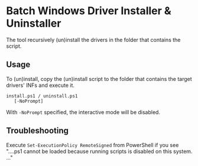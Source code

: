 # Batch Windows Driver Installer & Uninstaller

The tool recursively (un)install the drivers in the folder that contains the script.

## Usage

To (un)install, copy the (un)install script to the folder that contains the target drivers' INFs and execute it.

```
install.ps1 / uninstall.ps1
   [-NoPrompt]
```

With `-NoPrompt` specified, the interactive mode will be disabled.

## Troubleshooting

Execute `Set-ExecutionPolicy RemoteSigned` from PowerShell if you see "....ps1 cannot be loaded because running scripts is disabled on this system. ..."
